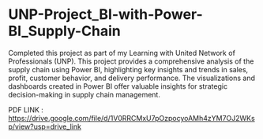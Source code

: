 # UNP-Project_BI-with-Power-BI_Supply-Chain

Completed this project as part of my Learning with United Network of Professionals (UNP).
This project provides a comprehensive analysis of the supply chain using Power BI, highlighting key insights and trends in sales, profit, customer behavior, and delivery performance. The visualizations and dashboards created in Power BI offer valuable insights for strategic decision-making in supply chain management.

PDF LINK : https://drive.google.com/file/d/1V0RRCMxU7pOzpocyoAMh4zYM7OJ2WKsp/view?usp=drive_link
